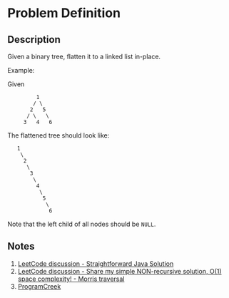 # Problem Definition

## Description

Given a binary tree, flatten it to a linked list in-place.

Example:

Given

```plaintext
         1
        / \
       2   5
      / \   \
     3   4   6
```

The flattened tree should look like:

```plaintext
   1
    \
     2
      \
       3
        \
         4
          \
           5
            \
             6
```

Note that the left child of all nodes should be `NULL`.

## Notes

1. [LeetCode discussion - Straightforward Java Solution](https://leetcode.com/problems/flatten-binary-tree-to-linked-list/discuss/36987/Straightforward-Java-Solution)
1. [LeetCode discussion - Share my simple NON-recursive solution, O(1) space complexity! - Morris traversal](https://leetcode.com/problems/flatten-binary-tree-to-linked-list/discuss/37010/Share-my-simple-NON-recursive-solution-O(1)-space-complexity!)
1. [ProgramCreek](https://www.programcreek.com/2013/01/leetcode-flatten-binary-tree-to-linked-list/)